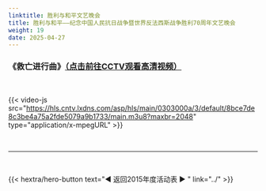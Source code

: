 ```yaml
---
linktitle: 胜利与和平文艺晚会
title: 胜利与和平——纪念中国人民抗日战争暨世界反法西斯战争胜利70周年文艺晚会
weight: 19
date: 2025-04-27
---
```


### 《救亡进行曲》[（点击前往CCTV观看高清视频）](https://tv.cctv.com/2015/09/03/VIDE1441283598096166.shtml)

<br>

{{< video-js src="https://hls.cntv.lxdns.com/asp/hls/main/0303000a/3/default/8bce7de8c3be4a75a2fde5079a9b1733/main.m3u8?maxbr=2048" type="application/x-mpegURL" >}}


<br>
<hr>
<br>

{{< hextra/hero-button text="◀ 返回2015年度活动表 ▶ " link="../" >}}